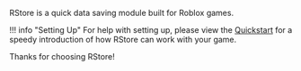 RStore is a quick data saving module built for Roblox games.

!!! info "Setting Up"
    For help with setting up, please view the [Quickstart](https://r0bl0x10501050.github.io/RStoreModule/Quickstart/installation/) for a speedy introduction of how RStore can work with your game.

Thanks for choosing RStore!
